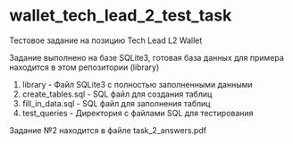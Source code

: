 # wallet_tech_lead_2_test_task
Тестовое задание на позицию Tech Lead L2 Wallet

Задание выполнено на базе SQLite3, готовая база данных для примера находится в этом репозитории (library)

1. library - Файл SQLite3 с полностью заполненными данными
2. create_tables.sql - SQL файл для создания таблиц
3. fill_in_data.sql - SQL файл для заполнения таблиц
4. test_queries - Директория с файлами SQL для тестирования

Задание №2 находится в файле task_2_answers.pdf